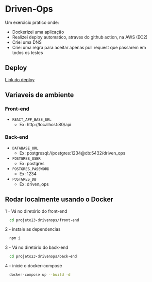 # Driven-Ops

Um exercicio prático onde:

- Dockerizei uma aplicação
- Realizei deploy automatico, atraves do github action, na AWS (EC2)
- Criei uma DNS
- Criei uma regra para aceitar apenas pull request que passarem em todos os testes

## Deploy

[Link do deploy](http://driven-ops.ml/)

## Variaveis de ambiente

### Front-end

- `REACT_APP_BASE_URL`
  - Ex: http://localhost:80/api

### Back-end

- `DATABASE_URL`
  - Ex: postgresql://postgres:1234@db:5432/driven_ops
- `POSTGRES_USER`
  - Ex: postgres
- `POSTGRES_PASSWORD`
  - Ex: 1234
- `POSTGRES_DB`
  - Ex: driven_ops

## Rodar localmente usando o Docker

1 - Vá no diretório do front-end

```bash
  cd projeto23-drivenops/front-end
```

2 - instale as dependencias

```bash
  npm i
```

3 - Vá no diretório do back-end

```bash
  cd projeto23-drivenops/back-end
```

4 - inicie o docker-compose

```bash
  docker-compose up --build -d
```
